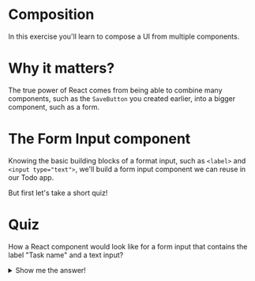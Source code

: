 # Composition

In this exercise you'll learn to compose a UI from multiple components.

# Why it matters?

The true power of React comes from being able to combine many components, such as the `SaveButton` you created earlier, into a bigger component, such as a form.

# The Form Input component

Knowing the basic building blocks of a format input, such as `<label>` and `<input type="text">`, we'll build a form input component we can reuse in our Todo app.

But first let's take a short quiz!

# Quiz

How a React component would look like for a form input that contains the label "Task name" and a text input?

<details>

  ```jsx
  function FormInput () {
    return (
      <label>
        Task name
        <input type="text">
      </label>
    );
  }
  ```
  <summary>Show me the answer!</summary>
</details>